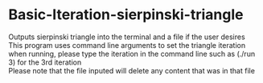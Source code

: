 # Basic-Iteration-sierpinski-triangle
Outputs sierpinski triangle into the terminal and a file if the user desires <br />
This program uses command line arguments to set the triangle iteration <br />
when running, please type the iteration in the command line such as (./run 3) for the 3rd iteration <br />
Please note that the file inputed will delete any content that was in that file <br />
